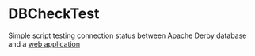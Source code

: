 # DBCheckTest

Simple script testing connection status between Apache Derby database and a <a href="https://github.com/ZygmuntJakub/isdp_3">web application</a>
